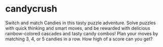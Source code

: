 # candycrush

Switch and match Candies in this tasty puzzle adventure.
Solve puzzles with quick thinking and smart moves, and be rewarded with delicious rainbow-colored cascades and tasty candy combos!
Plan your moves by matching 3, 4, or 5 candies in a row.
How high of a score can you get?
